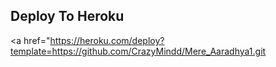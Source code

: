 


## Deploy To Heroku

<a href="https://heroku.com/deploy?template=https://github.com/CrazyMindd/Mere_Aaradhya1.git
